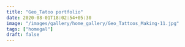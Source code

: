 ```yaml
---
title: "Geo_Tatoo portfolio"
date: 2020-08-01T18:02:54+05:30
image: "/images/gallery/home_gallery/Geo_Tattoos_Making-11.jpg"
tags: ["homegal"]
draft: false
---
```


